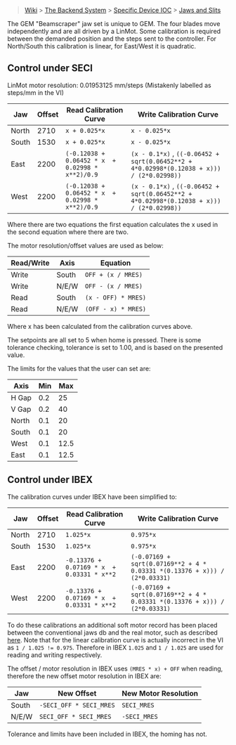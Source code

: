 > [Wiki](Home) > [The Backend System](The-Backend-System) > [Specific Device IOC](Specific-Device-IOC) > [Jaws and Slits](Jaws-and-Slits)

The GEM "Beamscraper" jaw set is unique to GEM. The four blades move independently and are all driven by a LinMot. Some calibration is required between the demanded position and the steps sent to the controller. For North/South this calibration is linear, for East/West it is quadratic.

## Control under SECI

LinMot motor resolution: 0.01953125 mm/steps (Mistakenly labelled as steps/mm in the VI)

Jaw | Offset | Read Calibration Curve | Write Calibration Curve
---- | -------| ------ | ----------
North | 2710 | `x + 0.025*x` | `x - 0.025*x`
South | 1530 | `x + 0.025*x` | `x - 0.025*x`
East  | 2200 | 	`(-0.12038 + 0.06452 * x  + 0.02998 * x**2)/0.9` | `(x - 0.1*x)` , `((-0.06452 + sqrt(0.06452**2 + 4*0.02998*(0.12038 + x))) / (2*0.02998))` 
West  | 2200 | 	`(-0.12038 + 0.06452 * x  + 0.02998 * x**2)/0.9` | `(x - 0.1*x)` , `((-0.06452 + sqrt(0.06452**2 + 4*0.02998*(0.12038 + x))) / (2*0.02998))` 

Where there are two equations the first equation calculates the x used in the second equation where there are two.

The motor resolution/offset values are used as below:

Read/Write | Axis | Equation
---------- | ---- | --------
Write | South | `OFF + (x / MRES)`
Write | N/E/W | `OFF - (x / MRES)`
Read | South | `(x - OFF) * MRES)`
Read | N/E/W | `(OFF - x) * MRES)`

Where x has been calculated from the calibration curves above.

The setpoints are all set to 5 when home is pressed. There is some tolerance checking, tolerance is set to 1.00, and is based on the presented value.

The limits for the values that the user can set are:

Axis | Min | Max
--- | --- | ---
H Gap | 0.2 | 25
V Gap | 0.2 | 40
North | 0.1 | 20
South | 0.1 | 20
West | 0.1 | 12.5
East | 0.1 | 12.5

## Control under IBEX

The calibration curves under IBEX have been simplified to:

Jaw | Offset | Read Calibration Curve | Write Calibration Curve
---- | -------| ------ | ----------
North | 2710 | `1.025*x` | `0.975*x`
South | 1530 | `1.025*x` | `0.975*x`
East  | 2200 | 	`-0.13376 + 0.07169 * x  + 0.03331 * x**2` | `(-0.07169 + sqrt(0.07169**2 + 4 * 0.03331 *(0.13376 + x))) / (2*0.03331)`
West  | 2200 | 	`-0.13376 + 0.07169 * x  + 0.03331 * x**2` | `(-0.07169 + sqrt(0.07169**2 + 4 * 0.03331 *(0.13376 + x))) / (2*0.03331)`

To do these calibrations an additional soft motor record has been placed between the conventional jaws db and the real motor, such as described [here](Creating-soft-motors-to-control-real-motors). Note that for the linear calibration curve is actually incorrect in the VI as `1 / 1.025 != 0.975`. Therefore in IBEX `1.025` and `1 / 1.025` are used for reading and writing respectively.

The offset / motor resolution in IBEX uses `(MRES * x) + OFF` when reading, therefore the new offset motor resolution in IBEX are:

Jaw | New Offset | New Motor Resolution
---- | -------| ------ 
South | `-SECI_OFF * SECI_MRES` | `SECI_MRES`
N/E/W | `SECI_OFF * SECI_MRES` | `-SECI_MRES`

Tolerance and limits have been included in IBEX, the homing has not.